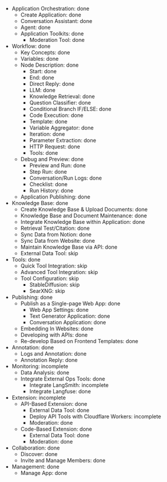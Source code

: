 - Application Orchestration: done
    - Create Application: done
    - Conversation Assistant: done
    - Agent: done
    - Application Toolkits: done
        - Moderation Tool: done
- Workflow: done
    - Key Concepts: done
    - Variables: done
    - Node Description: done
        - Start: done
        - End: done
        - Direct Reply: done
        - LLM: done
        - Knowledge Retrieval: done
        - Question Classifier: done
        - Conditional Branch IF/ELSE: done
        - Code Execution: done
        - Template: done
        - Variable Aggregator: done
        - Iteration: done
        - Parameter Extraction: done
        - HTTP Request: done
        - Tools: done
    - Debug and Preview: done
        - Preview and Run: done
        - Step Run: done
        - Conversation/Run Logs: done
        - Checklist: done
        - Run History: done
    - Application Publishing: done
- Knowledge Base: done
    - Create Knowledge Base & Upload Documents: done
    - Knowledge Base and Document Maintenance: done
    - Integrate Knowledge Base within Application: done
    - Retrieval Test/Citation: done
    - Sync Data from Notion: done
    - Sync Data from Website: done
    - Maintain Knowledge Base via API: done
    - External Data Tool: skip
- Tools: done
    - Quick Tool Integration: skip
    - Advanced Tool Integration: skip
    - Tool Configuration: skip
        - StableDiffusion: skip
        - SearXNG: skip
- Publishing: done
    - Publish as a Single-page Web App: done
        - Web App Settings: done
        - Text Generator Application: done
        - Conversation Application: done
    - Embedding In Websites: done
    - Developing with APIs: done
    - Re-develop Based on Frontend Templates: done
- Annotation: done
    - Logs and Annotation: done
    - Annotation Reply: done
- Monitoring: incomplete
    - Data Analysis: done
    - Integrate External Ops Tools: done
        - Integrate LangSmith: incomplete
        - Integrate Langfuse: done
- Extension: incomplete
    - API-Based Extension: done
        - External Data Tool: done
        - Deploy API Tools with Cloudflare Workers: incomplete
        - Moderation: done
    - Code-Based Extension: done
        - External Data Tool: done
        - Moderation: done
- Collaboration: done
    - Discover: done
    - Invite and Manage Members: done
- Management: done
    - Manage App: done